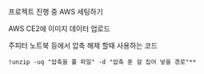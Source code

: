 프로젝트 진행 중
AWS 세팅하기

AWS CE2에 이미지 데이터 업로드

주피터 노트북 등에서 압축 해제 할때 사용하는 코드

`!unzip -uq "압축을 풀 파일" -d "압축 푼 걸 집어 넣을 경로"**`
